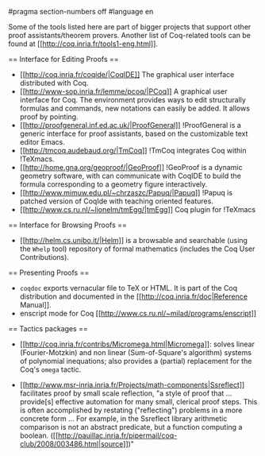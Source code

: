 #pragma section-numbers off
#language en

Some of the tools listed here are part of bigger projects that support other proof assistants/theorem provers.  Another list of Coq-related tools can be found at [[http://coq.inria.fr/tools1-eng.html]].

== Interface for Editing Proofs ==

 * [[http://coq.inria.fr/coqide/|CoqIDE]]
   The graphical user interface distributed with Coq.
 * [[http://www-sop.inria.fr/lemme/pcoq/|PCoq]]
   A graphical user interface for Coq. The environment provides ways to edit structurally formulas and commands, new notations can easily be added. It allows proof by pointing.
 * [[http://proofgeneral.inf.ed.ac.uk/|ProofGeneral]]
  !ProofGeneral is a generic interface for proof assistants, based on the customizable text editor Emacs.
 * [[http://tmcoq.audebaud.org/|TmCoq]] 
  !TmCoq integrates Coq within !TeXmacs.
 * [[http://home.gna.org/geoproof/|GeoProof]]
  !GeoProof is a dynamic geometry software, with can communicate with CoqIDE to build the formula corresponding to a geometry figure interactively.
 * [[http://www.mimuw.edu.pl/~chrzaszc/Papuq/|Papuq]]
  !Papuq is patched version of CoqIde with teaching oriented features.
 * [[http://www.cs.ru.nl/~lionelm/tmEgg/|tmEgg]]
  Coq plugin for !TeXmacs

== Interface for Browsing Proofs ==

 * [[http://helm.cs.unibo.it/|Helm]] is a browsable and searchable (using the `Whelp` tool) repository of formal mathematics (includes the Coq User Contributions).

== Presenting Proofs ==

 * `coqdoc` exports vernacular file to TeX or HTML. It is part of the Coq distribution and documented in the [[http://coq.inria.fr/doc|Reference Manual]].
 * enscript mode for Coq [[http://www.cs.ru.nl/~milad/programs/enscript]]
 
== Tactics packages ==

 * [[http://coq.inria.fr/contribs/Micromega.html|Micromega]]: solves linear (Fourier-Motzkin) and non linear (Sum-of-Square's algorithm) systems of polynomial inequations; also provides a (partial) replacement for the Coq's `omega` tactic.

 * [[http://www.msr-inria.inria.fr/Projects/math-components|Ssreflect]] facilitates proof by small scale reflection, "a style of proof that ... provide[s] effective automation for many small, clerical proof steps. This is often accomplished by restating ("reflecting") problems in a more concrete form ... For example, in the Ssreflect library arithmetic comparison is not an abstract predicate, but a function computing a boolean. ([[http://pauillac.inria.fr/pipermail/coq-club/2008/003486.html|source]])" 
